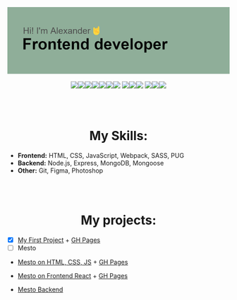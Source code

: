 ![image](https://github.com/HanmaDaiki/HanmaDaiki/blob/main/header.png?raw=true)
<p align="center">
  <img src="https://img.shields.io/badge/html5-%23E34F26.svg?style=for-the-badge&logo=html5&logoColor=white" target="_blank"><img src="https://img.shields.io/badge/css3-%231572B6.svg?style=for-the-badge&logo=css3&logoColor=white" target="_blank"><img src="https://img.shields.io/badge/JavaScript-323330?style=for-the-badge&logo=javascript&logoColor=F7DF1E" target="_blank"><img src="https://img.shields.io/badge/React-20232A?style=for-the-badge&logo=react&logoColor=61DAFB" target="_blank"><img src="https://img.shields.io/badge/webpack-%238DD6F9.svg?style=for-the-badge&logo=webpack&logoColor=black" target="_blank"><img src="https://img.shields.io/badge/Sass-CC6699?style=for-the-badge&logo=sass&logoColor=white" target="_blank"><img src="https://img.shields.io/badge/Pug-FFF?style=for-the-badge&logo=pug&logoColor=A86454" target="_blank">
  <img src="https://img.shields.io/badge/node.js-6DA55F?style=for-the-badge&logo=node.js&logoColor=white" target="_blank"><img src="https://img.shields.io/badge/express.js-%23404d59.svg?style=for-the-badge&logo=express&logoColor=%2361DAFB"><img src="https://img.shields.io/badge/MongoDB-%234ea94b.svg?style=for-the-badge&logo=mongodb&logoColor=white">
  <img src="https://img.shields.io/badge/git-%23F05033.svg?style=for-the-badge&logo=git&logoColor=white" target="_blank"><img src="https://img.shields.io/badge/adobe%20photoshop-%2331A8FF.svg?style=for-the-badge&logo=adobe%20photoshop&logoColor=white" target="_blank"><img src="https://img.shields.io/badge/figma-%23F24E1E.svg?style=for-the-badge&logo=figma&logoColor=white" target="_blank">
</p>

<br>
<br>

<p>
 <h1 align="center">My Skills:</h1>
 
  - **Frontend:** HTML, CSS, JavaScript, Webpack, SASS, PUG
  - **Backend:** Node.js, Express, MongoDB, Mongoose
  - **Other:** Git, Figma, Photoshop
 
</p>

<br>
<br>

<p>
 <h1 align="center">My projects:</h1>

 - [X] [My First Project](https://github.com/HanmaDaiki/portfolio-site-spa) + [GH Pages](https://hanmadaiki.github.io/portfolio-site-spa/)
 - [ ] Mesto
  - [Mesto on HTML, CSS, JS](https://github.com/HanmaDaiki/mesto) + [GH Pages](https://hanmadaiki.github.io/mesto/)

  - [Mesto on Frontend React](https://github.com/HanmaDaiki/mesto-react) + [GH Pages](https://hanmadaiki.github.io/mesto-react/)

  - [Mesto Backend](https://github.com/HanmaDaiki/express-mesto-gha)

</p>
